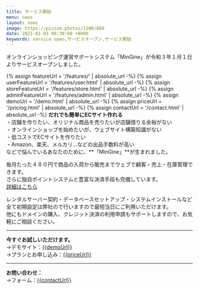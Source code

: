 ```yaml
---
title: サービス開始
menu: news
layout: news
image: https://picsum.photos/1200/800
date: 2021-01-01 08:30:00 +0000
keywords: service open,サービスオープン,サービス開始
---
```


オンラインショッピング運営サポートシステム「MinGine」が令和３年１月１日よりサービスオープンしました。<!--more-->

{% assign featureUrl = '/features/' | absolute_url -%}
{% assign userFeatureUrl = '/features/user.html' | absolute_url -%}
{% assign storeFeatureUrl = '/features/store.html' | absolute_url -%}
{% assign adminFeatureUrl = '/features/admin.html' | absolute_url -%}
{% assign demoUrl = '/demo.html' | absolute_url -%}
{% assign priceUrl = '/pricing.html' | absolute_url -%}
{% assign contactUrl = '/contact.html' | absolute_url -%}
**だれでも簡単にECサイト作れる**  
・店舗を作りたい、オリジナル商品を売りたいが店舗借りる余裕がない  
・オンラインショップを始めたいが、ウェブサイト構築知識がない  
・低コストでECサイトを作りたい  
・Amazon、楽天、メルカリ…などの出品手数料が高い  
などで悩んでいるあなたのために、**「MinGine」**が生まれました。

毎月たった４８０円で商品の入荷から販売までウェブで顧客・売上・在庫管理できます。  
さらに独自ポイントシステムと豊富な決済手段も完備しています。  
[詳細はこちら]({{featureUrl}})

レンタルサーバー契約・データベースセットアップ・システムインストールなど全て初期設定は弊社ので行いますので最短当日にご利用いただけます。  
他にもドメインの購入、クレジット決済の利用申請もサポートしますので、お気軽にご相談ください。

---

**今すぐお試しいただけます。**  
&rarr;デモサイト：[{{demoUrl}}]({{demoUrl}})  
&rarr;プランとお申し込み：[{{priceUrl}}]({{priceUrl}})

---

**お問い合わせ：**  
&rarr;フォーム：[{{contactUrl}}]({{contactUrl}})

